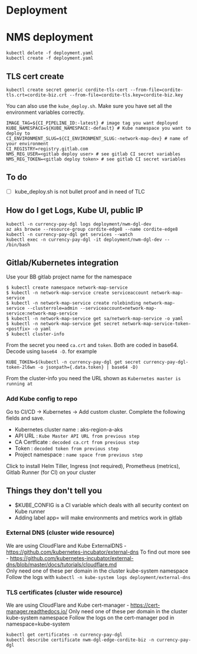 # Deployment

# NMS deployment
```
kubectl delete -f deployment.yaml
kubectl create -f deployment.yaml
```

## TLS cert create
```
kubectl create secret generic cordite-tls-cert --from-file=cordite-tls.crt=cordite-biz.crt --from-file=cordite-tls.key=cordite-biz.key
```

You can also use the `kube_deploy.sh`. 
Make sure you have set all the environment variables correctly.
```
IMAGE_TAG=${CI_PIPELINE_ID:-latest} # image tag you want deployed
KUBE_NAMESPACE=${KUBE_NAMESPACE:-default} # Kube namespace you want to deploy to
CI_ENVIRONMENT_SLUG=${CI_ENVIRONMENT_SLUG:-network-map-dev} # name of your environment
CI_REGISTRY=registry.gitlab.com
NMS_REG_USER=<gitlab deploy user> # see gitlab CI secret variables
NMS_REG_TOKEN=<gitlab deploy token> # see gitlab CI secret variables
```

## To do
- [ ] kube_deploy.sh is not bullet proof and in need of TLC

## How do I get Logs, Kube UI, public IP
```
kubectl -n currency-pay-dgl logs deployment/nwm-dgl-dev
az aks browse --resource-group cordite-edge8 --name cordite-edge8
kubectl -n currency-pay-dgl get services --watch
kubectl exec -n currency-pay-dgl -it deployment/nwm-dgl-dev -- /bin/bash
```

## Gitlab/Kubernetes integration
Use your BB gitlab project name for the namespace
```
$ kubectl create namespace network-map-service
$ kubectl -n network-map-service create serviceaccount network-map-service
$ kubectl -n network-map-service create rolebinding network-map-service --clusterrole=admin --serviceaccount=network-map-service:network-map-service
$ kubectl -n network-map-service get sa/network-map-service -o yaml
$ kubectl -n network-map-service get secret network-map-service-token-<postfix> -o yaml
$ kubectl cluster-info
```
From the secret you need `ca.crt` and `token`. Both are coded in base64. Decode using `base64 -D`. for example
```
KUBE_TOKEN=$(kubectl -n currency-pay-dgl get secret currency-pay-dgl-token-2l6wn -o jsonpath={.data.token} | base64 -D)
```
From the cluster-info you need the URL shown as `Kubernetes master is running at`

### Add Kube config to repo
Go to CI/CD -> Kubernetes -> Add custom cluster. Complete the following fields and save.
   + Kubernetes cluster name : aks-region-a-aks
   + API URL : `Kube Master API URL from previous step`
   + CA Certficate : `decoded ca.crt from previous step`
   + Token : `decoded token from previous step`
   + Project namespace : `name space from previous step`  

Click to install Helm Tiller, Ingress (not required), Prometheus (metrics), Gitlab Runner (for CI) on your cluster

## Things they don't tell you
  + $KUBE_CONFIG is a CI variable which deals with all security context on Kube runner
  + Adding label app=<environment> will make environments and metrics work in gitlab

### External DNS (cluster wide resource)
We are using CloudFlare and Kube ExternalDNS - https://github.com/kubernetes-incubator/external-dns
To find out more see - https://github.com/kubernetes-incubator/external-dns/blob/master/docs/tutorials/cloudflare.md  
Only need one of these per domain in the cluster kube-system namespace 
Follow the logs with `kubectl -n kube-system logs deployment/external-dns`


### TLS certificates (cluster wide resource)
We are using CloudFlare and Kube cert-manager - https://cert-manager.readthedocs.io/
Only need one of these per domain in the cluster kube-system namespace 
Follow the logs on the cert-manager pod in namespace=kube-system
```
kubectl get certificates -n currency-pay-dgl
kubectl describe certificate nwm-dgl-edge-cordite-biz -n currency-pay-dgl
```